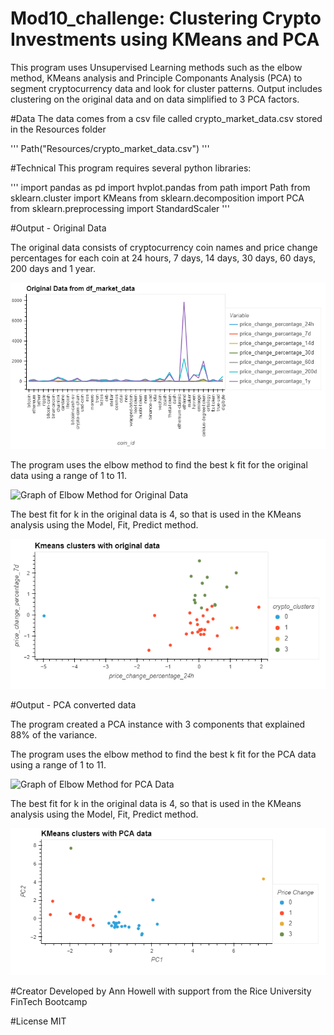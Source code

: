 # Mod10_challenge: Clustering Crypto Investments using KMeans and PCA

This program uses Unsupervised Learning methods such as the elbow method, KMeans analysis and Principle Componants Analysis (PCA)
to segment cryptocurrency data and look for cluster patterns. Output includes clustering on the original data and on data
simplified to 3 PCA factors.

#Data
The data comes from a csv file called crypto_market_data.csv stored in the Resources folder

'''
Path("Resources/crypto_market_data.csv")
'''


#Technical
This program requires several python libraries:

'''
import pandas as pd
import hvplot.pandas
from path import Path
from sklearn.cluster import KMeans
from sklearn.decomposition import PCA
from sklearn.preprocessing import StandardScaler
'''

#Output - Original Data

The original data consists of cryptocurrency coin names and price change percentages for each coin
at 24 hours, 7 days, 14 days, 30 days, 60 days, 200 days and 1 year.

![Graph of Original Data](original_data_graph.png)


The program uses the elbow method to find the best k fit for the original data using a range of 1 to 11.

![Graph of Elbow Method for Original Data](elbow_curve_original_data)


The best fit for k in the original data is 4, so that is used in the KMeans analysis using the 
Model, Fit, Predict method.

![KMeans Clusters with Original Data](kmeans_original_data.png)



#Output - PCA converted data

The program created a PCA instance with 3 components that explained 88% of the variance.


The program uses the elbow method to find the best k fit for the PCA data using a range of 1 to 11.

![Graph of Elbow Method for PCA Data](elbow_curve_pca_data)


The best fit for k in the original data is 4, so that is used in the KMeans analysis using the 
Model, Fit, Predict method.

![KMeans Clusters with PCA Data](kmeans_pca_data.png)


#Creator
Developed by Ann Howell with support from the Rice University FinTech Bootcamp

#License
MIT
